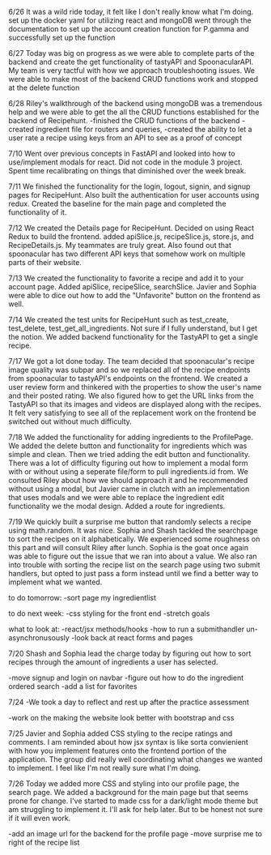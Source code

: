 6/26
It was a wild ride today, it felt like I don't really know what I'm doing.
set up the docker yaml for utilizing react and mongoDB
went through the documentation to set up the account creation function for P.gamma and successfully set up the function

6/27
Today was big on progress as we were able to complete parts of the backend and create the get functionality of tastyAPI and SpoonacularAPI.
My team is very tactful with how we approach troubleshooting issues. We were able to make most of the backend CRUD functions work and stopped at the delete function

6/28
Riley's walkthrough of the backend using mongoDB was a tremendous help and we were able to get the all the CRUD functions established for the backend of Recipehunt.
-finished the CRUD functions of the backend
-created ingredient file for routers and queries,
-created the ability to let a user rate a recipe using keys from an API to see as a proof of concept

7/10
Went over previous concepts in FastAPI and looked into how to use/implement modals for react. Did not code in the module 3 project. Spent time recalibrating on things that diminished over the week break.

7/11
We finished the functionality for the login, logout, signin, and signup pages for RecipeHunt. Also built the authentication for user accounts using redux. Created the baseline for the main page and completed the functionality of it.

7/12
We created the Details page for RecipeHunt. Decided on using React Redux to build the frontend. added apiSlice.js, recipeSlice.js, store.js, and RecipeDetails.js. My teammates are truly great. Also found out that spoonacular has two different API keys that somehow work on multiple parts of their website.

7/13
We created the functionality to favorite a recipe and add it to your account page.
Added apiSlice, recipeSlice, searchSlice. Javier and Sophia were able to dice out how to add the "Unfavorite" button on the frontend as well.

7/14
We created the test units for RecipeHunt such as test_create, test_delete, test_get_all_ingredients. Not sure if I fully understand, but I get the notion. We added backend functionality for the TastyAPI to get a single recipe.

7/17
We got a lot done today. The team decided that spoonacular's recipe image quality was subpar and so we replaced all of the recipe endpoints from spoonacular to tastyAPI's endpoints on the frontend. We created a user review form and thinkered with the properties to show the user's name and their posted rating. We also figured how to get the URL links from the TastyAPI so that its images and videos are displayed along with the recipes. It felt very satisfying to see all of the replacement work on the frontend be switched out without much difficulty.

7/18
We added the functionality for adding ingredients to the ProfilePage. We added the delete button and functionality for ingredients which was simple and clean. Then we tried adding the edit button and functionality. There was a lot of difficulty figuring out how to implement a modal form with or without using a seperate file/form to pull ingredients.id from. We consulted Riley about how we should approach it and he recommended without using a modal, but Javier came in clutch with an implementation that uses modals and we were able to replace the ingredient edit functionality we the modal design. Added a route for ingredients.

7/19
We quickly built a surprise me button that randomly selects a recipe using math.random. It was nice. Sophia and Shash tackled the searchpage to sort the recipes on it alphabetically. We experienced some roughness on this part and will consult Riley after lunch. Sophia is the goat once again was able to figure out the issue that we ran into about a <Object> value. We also ran into trouble with sorting the recipe list on the search page using two submit handlers, but opted to just pass a form instead until we find a better way to implement what we wanted.

to do tomorrow:
-sort page my ingredientlist

to do next week:
-css styling for the front end
-stretch goals

what to look at:
-react/jsx methods/hooks
-how to run a submithandler un-asynchronusously
-look back at react forms and pages

7/20
Shash and Sophia lead the charge today by figuring out how to sort recipes through the amount of ingredients a user has selected.

-move signup and login on navbar
-figure out how to do the ingredient ordered search
-add a list for favorites

7/24
-We took a day to reflect and rest up after the practice assessment

-work on the making the website look better with bootstrap and css

7/25
Javier and Sophia added CSS styling to the recipe ratings and comments. I am reminded about how jsx syntax is like sorta convienient with how you implement features onto the frontend portion of the application. The group did really well coordinating what changes we wanted to implement. I feel like I'm not really sure what I'm doing.

7/26
Today we added more CSS and styling into our profile page, the search page. We added a background for the main page but that seems prone for change. I've started to made css for a dark/light mode theme but am struggling to implement it. I'll ask for help later. But to be honest not sure if it will even work.

-add an image url for the backend for the profile page
-move surprise me to right of the recipe list
